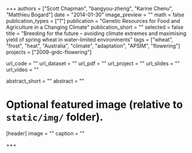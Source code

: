 +++
authors = ["Scott Chapman", "bangyou-zheng", "Karine Chenu", "Matthieu Bogard"] 
date = "2014-01-30"
image_preview = ""
math = false
publication_types = ["1"]
publication = "Genetic Resources for Food and Agriculture in a Changing Climate"
publication_short = ""
selected = false
title = "Breeding for the future – avoiding climate extremes and maximising yield of spring wheat in water-limited environments"
tags = ["wheat", "frost", "heat", "Australia", "climate", "adaptation", "APSIM", "flowering"]
projects = ["2009-grdc-flowering"]

url_code = ""
url_dataset = ""
url_pdf = ""
url_project = ""
url_slides = ""
url_video = ""

abstract_short = ""
abstract = ""


# Optional featured image (relative to `static/img/` folder).
[header]
image = ""
caption = ""

+++
